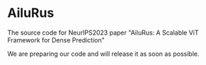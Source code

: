 # AiluRus
The source code for NeurIPS2023 paper "AiluRus: A Scalable ViT Framework for Dense Prediction"

We are preparing our code and will release it as soon as possible.
